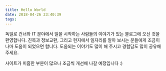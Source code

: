```yaml
---
title: Hello World
date: 2018-04-26 23:40:39
tags:
---
```


독일로 건너와 IT 분야에서 일을 시작하는 사람들의 이야기가 있는 블로그에 오신 것을 환영합니다. 친목과 정보교환, 그리고 현지에서 일자리를 알아 보시는 분들에게 조금이나마 도움이 되었으면 합니다. 도움되는 이야기도 많이 해 주시고 경험담도 많이 공유해 주세요.

사이트가 미흡한 부분이 많으나 조금씩 개선해 나갈 예정입니다 :)

